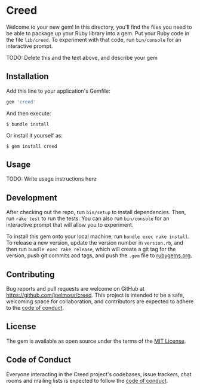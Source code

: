 # Creed

Welcome to your new gem! In this directory, you'll find the files you need to be able to package up your Ruby library into a gem. Put your Ruby code in the file `lib/creed`. To experiment with that code, run `bin/console` for an interactive prompt.

TODO: Delete this and the text above, and describe your gem

## Installation

Add this line to your application's Gemfile:

```ruby
gem 'creed'
```

And then execute:

    $ bundle install

Or install it yourself as:

    $ gem install creed

## Usage

TODO: Write usage instructions here

## Development

After checking out the repo, run `bin/setup` to install dependencies. Then, run `rake test` to run the tests. You can also run `bin/console` for an interactive prompt that will allow you to experiment.

To install this gem onto your local machine, run `bundle exec rake install`. To release a new version, update the version number in `version.rb`, and then run `bundle exec rake release`, which will create a git tag for the version, push git commits and tags, and push the `.gem` file to [rubygems.org](https://rubygems.org).

## Contributing

Bug reports and pull requests are welcome on GitHub at https://github.com/joelmoss/creed. This project is intended to be a safe, welcoming space for collaboration, and contributors are expected to adhere to the [code of conduct](https://github.com/joelmoss/creed/blob/master/CODE_OF_CONDUCT.md).


## License

The gem is available as open source under the terms of the [MIT License](https://opensource.org/licenses/MIT).

## Code of Conduct

Everyone interacting in the Creed project's codebases, issue trackers, chat rooms and mailing lists is expected to follow the [code of conduct](https://github.com/joelmoss/creed/blob/master/CODE_OF_CONDUCT.md).
